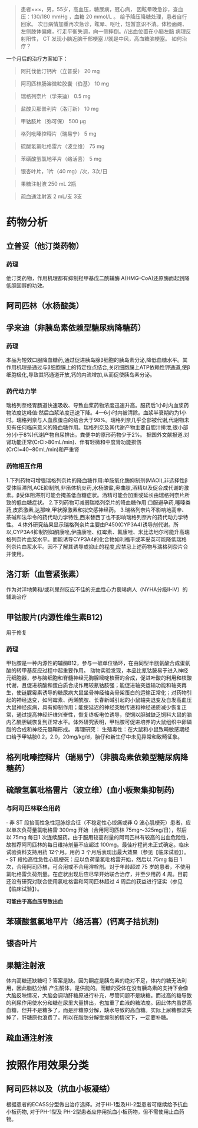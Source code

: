 > 患者×××，男，55岁，高血压，糖尿病，冠心病，
因眩晕晚急诊，查血压：130/180 mmHg ，血糖 20 mmol/L 。
给予降压降糖处理，患者自行回家。
次日病情加重再次急诊，眩晕、呕吐，短暂意识不清。体检面瘫、左侧肢体偏瘫，行走平衡失调，向一侧摔倒。//出血位置在小脑左脑
病理反射阳性， CT 发现小脑近脑干部梗塞 //就是中风，高血糖脑梗塞。
如何治疗？

一个月后的治疗方案如下：

> 阿托伐他汀钙片（立普妥） 20 mg

> 阿司匹林肠溶微粒胶囊（伯基） 10 mg

> 瑞格列奈片（孚来迪） 0.5 mg

> 盐酸贝那普利片（洛汀新） 10 mg

> 甲钴胺片（弥可保） 500 μg

> 格列吡嗪控释片（瑞易宁） 5 mg

> 硫酸氢氯吡格雷片（波立维） 75 mg

> 苯磺酸氢氯地平片（络活喜） 5 mg

> 银杏叶片，1片（40 mg）/次，3次/日

> 果糖注射液 250 mL 2瓶

> 疏血通注射液 2 mL/支 3支


# 药物分析

## 立普妥（他汀类药物）
### 药理
他汀类药物，作用机理都有抑制羟甲基戊二酰辅酶 A(HMG-CoA)还原酶而起到降低胆固醇的功效。

## 阿司匹林（水杨酸类）

## 孚来迪（非胰岛素依赖型糖尿病降糖药）
### 药理
本品为短效口服降血糖药,通过促进胰岛腺β细胞的胰岛素分泌,降低血糖水平。其作用机理是通过与β细胞膜上的特定位点结合,关闭细胞膜上ATP依赖性钾通道,使β细胞极化,导致其钙通道开放,钙的内流增加,从而促使胰岛素分泌。
### 药代动力学
瑞格列奈经胃肠道快速吸收、导致血浆药物浓度迅速升高。服药后1小时内血浆药物浓度达峰值:然后血浆浓度迅速下降。4—6小时内被清除。血浆半衰期约为1小时。瑞格列奈与人血浆蛋白的结合大于98%。瑞格列奈几乎全部被代谢,代谢物未见有任何临床意义的降血糖作用。瑞格列奈及其代谢产物主要自胆汁排泄,很小部分(小于8%)代谢产物自尿排出。粪便中的原形药物少于2%。 据国外文献报道.对肾功能正常(CrCl>80mL/min)、伴有轻微和中度肾功能损伤(CrCl=40~80mL/min)和严重肾
### 药物相互作用
1.下列药物可增强瑞格列奈片的降血糖作用:单胺氧化酶抑制剂(MAOI),非选择性β受体阻滞剂,ACE抑制剂,非甾体抗炎药,水杨酸盐,奥曲肽,酒精以及促合成代谢的激素。β受体阻滞剂可能会掩盖低血糖症状。酒精可能会加重或延长由瑞格列奈片所致的低血糖症状。
2.下列药物可减弱瑞格列奈片的降血糖作用:口服避孕药,噻嗪类药,皮质激素,达那唑,甲状腺激素和拟交感神经药。
3.瑞格列奈片不影响地高辛、茶碱和法华令的药代动力学特性,西米替西丁也不影响瑞格列奈片的药代动力学特性。
4.体外研究结果显示瑞格列奈片主要由P450(CYP3A4)诱导剂代谢。所以,CYP3A4抑制剂如酮康唑,伊曲康唑、红霉素、氟康唑、米比法地尔可能升高瑞格列奈片血浆水平。而能诱导CYP3A4的化合物如利福平或苯妥英可能降低瑞格列奈片血浆水平。因不了解其诱导或抑止的程度,应禁忌上述药物与瑞格列奈片合并使用。

## 洛汀新（血管紧张素）

作为对洋地黄和/或利尿剂反应不佳的充血性心力衰竭病人（NYHA分级Ⅱ-Ⅳ）的辅助治疗

## 甲钴胺片(内源性维生素B12)
用于修复
### 药理
甲钴胺是一种内源性的辅酶B12，参与一碳单位循环，在由同型半胱氨酸合成蛋氨酸的转甲基反应过程中起重要作用。
动物实验发现，本品比氰钴胺易于进入神经元细胞器，参与脑细胞和脊髓神经元胸腺嘧啶核苷的合成，促进叶酸的利用和核酸代谢，且促进核酸和蛋白质合成作用较氰钴胺强；能促进轴突运输功能和轴突再生，使链脲霉素诱导的糖尿病大鼠坐骨神经轴突骨架蛋白的运输正常化；对药物引起的神经退变，如阿霉素、丙烯酰胺、长春新碱引起的小鼠轴突退变及自发高血压大鼠神经疾病，具有抑制作用；能使延迟的神经突触传递和神经递质减少恢复正常，通过提高神经纤维兴奋性，恢复终板电位诱导，使饲以胆碱缺乏饲料大鼠的脑内乙酰胆碱恢复到正常水平。体外研究表明，甲钴胺可促进培养的大鼠组织中卵磷脂的合成和神经元髓鞘形成。
毒理研究：
生殖毒性：在大鼠和小鼠致畸敏感期经口给予甲钴胺0.2，2.0，20mg/kg/d，胎仔和新生仔中未见异常和致畸征象。

## 格列吡嗪控释片（瑞易宁）（非胰岛素依赖型糖尿病降糖药）

## 硫酸氢氯吡格雷片（波立维）(血小板聚集抑制药)
### 与阿司匹林联合用药
‐ 非 ST 段抬高性急性冠脉综合征（不稳定性心绞痛或非 Q 波心肌梗死）患者，应以单次负荷量氯吡格雷 300mg 开始（合用阿司匹林 75mg～325mg/日），然后以 75mg 每日1 次连续服药。由于服用较高剂量的阿司匹林有较高的出血危险性，故推荐阿司匹林的每日维持剂量不应超过 100mg。最佳疗程尚未正式确定。临床试验资料支持用药 12个月。用药 3 个月后表现出最大效果（参见【临床试验】）。
‐ ST 段抬高性急性心肌梗死：应以负荷量氯吡格雷开始，然后以 75mg 每日 1 次，合用阿司匹林，可合用或不合用溶栓剂。对于年龄超过 75 岁的患者，不使用氯吡格雷负荷剂量。在症状出现后应尽早开始联合治疗，并至少用药 4 周。目前还没有研究对联合使用氯吡格雷和阿司匹林超过 4 周后的获益进行证实（参见【临床试验】）。

**可能由于高血压导致出血**

## 苯磺酸氢氯地平片（络活喜）(钙离子拮抗剂)

## 银杏叶片

## 果糖注射液
体内高糖还缺糖吗？答案是缺。因为酮症是胰岛素的绝对不足，体内的糖无法利用，因此脂肪分解 产生酮体，是供能的。而糖的受体在没有胰岛素的支持下会像大脑反映情况，大脑会调动肝糖原进行补充，尽管问题不是缺糖。而过高的糖导致的利尿作用使水分和糖在尿里大量排出，也加重了血液的糖浓度。因此体内虽然高血糖，但并不是糖多了，而是肝糖原分解，缺水导致的高血糖。实际上尿糖都流失掉了，肝糖原也浪费了。所以在脂肪分解受抑制的情况下，一定要补糖。

## 疏血通注射液

# 按照作用效果分类
## 阿司匹林以及（抗血小板凝结）
根据患者的ECASS分型做出治疗选择。对于HI-1型及HI-2型患者可继续给予抗血小板药物, 对于PH-1型及 PH-2型患者应停用抗血小板药物，但不需使用止血药物。
